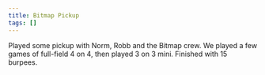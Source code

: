 ```yaml
---
title: Bitmap Pickup
tags: []
---
```


Played some pickup with Norm, Robb and the Bitmap crew. We played a few games of full-field 4 on 4, then played 3 on 3 mini. Finished with 15 burpees.
